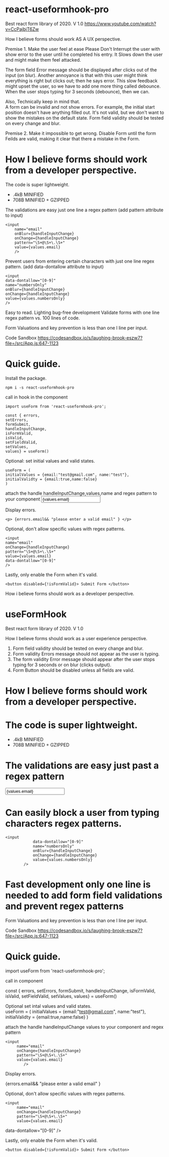 


# react-useformhook-pro
Best react form library of 2020. V 1.0 
https://www.youtube.com/watch?v=CcPajbjT6Zw

How I believe forms should work AS A UX perspective.  

Premise 1. Make the user feel at ease 
Please Don't Interrupt the user with show error to the user until he completed his entry. It Slows down the user and might make them feel attacked.  

The form field Error message should be displayed after clicks out of the input (on blur).
Another annoyance is that with this user might think everything is right but clicks out; then he says error. This slow feedback might upset the user, so we have to add one more thing called debounce.  When the user stops typing for 3 seconds (debounce), then we can. 
 
Also, Technically keep in mind that.  
A form can be invalid and not show errors. For example, the initial start position doesn't have anything filled out. It's not valid, but we don't want to show the mistakes on the default state. Form field validity should be tested on every change and blur.

Premise 2. Make it impossible to get wrong.
Disable Form until the form Feilds are valid, making it clear that there a mistake in the Form. 



# How I believe forms should work from a developer perspective. 

 The code is super lightweight. 

- .4kB MINIFIED 
- 708B MINIFIED + GZIPPED

The validations are easy just one line a regex pattern (add pattern attribute to input)

    <input
    	name="email"
    	onBlur={handleInputChange}
    	onChange={handleInputChange}
    	pattern="\S+@\S+\.\S+"
    	value={values.email}
    	/>

Prevent users from entering certain characters with just one line regex pattern. (add data-dontallow attribute to input)

    <input
    data-dontallow="[0-9]"
    name="numbersOnly"
    onBlur={handleInputChange}
    onChange={handleInputChange}
    value={values.numbersOnly}
    />

 Easy to read. Lighting bug-free development
 Validate forms with one line regex pattern vs. 100 lines of code.

Form Valuations and key prevention is less than one l line per input. 

Code Sandbox 
https://codesandbox.io/s/laughing-brook-eszw7?file=/src/App.js:647-1123

# Quick guide. 
Install the package.

    npm i -s react-useformhook-pro 
    


call in hook in the component

	import useForm from 'react-useformhook-pro';

	const { errors,
	setErrors,
	formSubmit,
	handleInputChange,
	isFormValid,
	isValid,
	setFieldValid,
	setValues,
	values} = useForm()

Optional: set initial values and valid states.  

	useForm = (
	initialValues = {email:"test@gmail.com", name:"test"},
	initialValidty = {email:true,name:false}
	)

attach the handle handleInputChange,values,name and regex pattern to your component
	<input
	name="email"
	onChange={handleInputChange}
	pattern="\S+@\S+\.\S+"
	value={values.email}
	/>

Display errors.

	<p> {errors.email&& "please enter a valid email" } </p>

Optional, don't allow specific values with regex patterns. 

	<input
	name="email"
	onChange={handleInputChange}
	pattern="\S+@\S+\.\S+"
	value={values.email}
	data-dontallow="[0-9]"
	/>


Lastly, only enable the Form when it's valid. 

	<button disabled={!isFormValid}> Submit Form </button>





How i believe forms should work as a developer perspective.

# useFormHook
Best react form library of 2020. V 1.0 

How I believe forms should work as a user experience perspective. 

1. Form field validity should be tested on every change and blur.
2. Form validity Errors message should not appear as the user is typing. 
3. The form validity Error message should appear after the user stops typing for 3 seconds or on blur (clicks output).
4. Form Button should be disabled unless all fields are valid.

# How I believe forms should work from a developer perspective. 


# The code is super lightweight. 

 - .4kB MINIFIED 
 - 708B MINIFIED + GZIPPED

# The validations are easy just past a regex pattern
   <input
         name="email"
         onBlur={handleInputChange}
         onChange={handleInputChange}
         pattern="\S+@\S+\.\S+"
         value={values.email}
      />

# Can easily block a user from typing characters regex patterns.
    <input
                data-dontallow="[0-9]"
                name="numbersOnly"
                onBlur={handleInputChange}
                onChange={handleInputChange}
                value={values.numbersOnly}
            />

# Fast development only one line is needed to add form field validations and prevent regex patterns
Form Valuations and key prevention is less than one l line per input. 

Code Sandbox 
https://codesandbox.io/s/laughing-brook-eszw7?file=/src/App.js:647-1123

# Quick guide. 

import useForm from 'react-useformhook-pro';

call in component

const { errors,
	 setErrors,
	 formSubmit,
	 handleInputChange,
	 isFormValid,
	 isValid,
	 setFieldValid,
	 setValues,
	 values} = useForm()

Optional set intal values and valid states.  
 useForm = (
	 initialValues = {email:"test@gmail.com", name:"test"},
	 initialValidty = {email:true,name:false}
	)

attach the handle handleInputChange  values to your component and regex pattern 

    <input
         name="email"
         onChange={handleInputChange}
         pattern="\S+@\S+\.\S+"
         value={values.email}
            />

Display errors.
 <p> {errors.email&& "please enter a valid email" } </p>

Optional, don't allow specific values with regex patterns. 

    <input
         name="email"
         onChange={handleInputChange}
         pattern="\S+@\S+\.\S+"
         value={values.email}
 data-dontallow="[0-9]"
            />
	    
	    
Lastly, only enable the Form when it's valid. 

    <button disabled={!isFormValid}> Submit Form </button>

